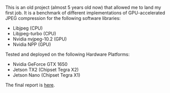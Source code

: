 This is an old project (almost 5 years old now) that allowed me to land my first job. It is a benchmark of different implementations of GPU-accelerated JPEG compression for the following software libraries:

* Libjpeg (CPU)
* Libjpeg-turbo (CPU)
* Nvidia nvjpeg-10.2 (GPU)
* Nvidia NPP (GPU)

Tested and deployed on the following Hardware Platforms:

* Nvidia GeForce GTX 1650
* Jetson TX2 (Chipset Tegra X2)
* Jetson Nano (Chipset Tegra X1)

The final report is [here](report.md).
